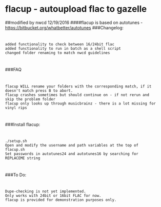 # flacup - autoupload flac to gazelle
##modified by nwcd 12/19/2016
####flacup is based on autotunes - https://bitbucket.org/whatbetter/autotunes
###Changelog:
#
    added functionality to check between 16/24bit flac
    added functionality to run in batch as a shell script
    changed folder renaming to match nwcd guidelines
#

###FAQ
#
    flacup WILL rename your folders with the corresponding match, if it doesn't match press B to abort.
    flacup crashes sometimes but should continue on - if not rerun and skip the problem folder
    flacup only looks up through musicbrainz - there is a lot missing for vinyl rips
#


###Install flacup:
#
    ./setup.sh
    Open and modify the username and path variables at the top of flacup.sh
    Set passwords in autotunes24 and autotunes16 by searching for REPLACEME string
#

###To Do:
#
    Dupe-checking is not yet implemented.
    Only works with 24bit or 16bit FLAC for now.
    flacup is provided for demonstration purposes only.
#
